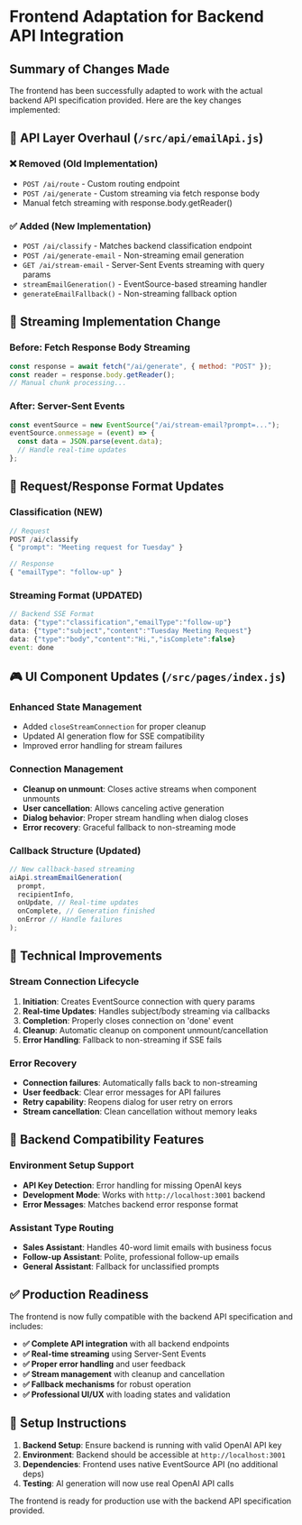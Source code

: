 # Frontend Adaptation for Backend API Integration

## Summary of Changes Made

The frontend has been successfully adapted to work with the actual backend API specification provided. Here are the key changes implemented:

## 🔄 **API Layer Overhaul** (`/src/api/emailApi.js`)

### ❌ **Removed (Old Implementation)**

- `POST /ai/route` - Custom routing endpoint
- `POST /ai/generate` - Custom streaming via fetch response body
- Manual fetch streaming with response.body.getReader()

### ✅ **Added (New Implementation)**

- `POST /ai/classify` - Matches backend classification endpoint
- `POST /ai/generate-email` - Non-streaming email generation
- `GET /ai/stream-email` - Server-Sent Events streaming with query params
- `streamEmailGeneration()` - EventSource-based streaming handler
- `generateEmailFallback()` - Non-streaming fallback option

## 🎯 **Streaming Implementation Change**

### Before: Fetch Response Body Streaming

```javascript
const response = await fetch("/ai/generate", { method: "POST" });
const reader = response.body.getReader();
// Manual chunk processing...
```

### After: Server-Sent Events

```javascript
const eventSource = new EventSource("/ai/stream-email?prompt=...");
eventSource.onmessage = (event) => {
  const data = JSON.parse(event.data);
  // Handle real-time updates
};
```

## 📡 **Request/Response Format Updates**

### Classification (NEW)

```javascript
// Request
POST /ai/classify
{ "prompt": "Meeting request for Tuesday" }

// Response
{ "emailType": "follow-up" }
```

### Streaming Format (UPDATED)

```javascript
// Backend SSE Format
data: {"type":"classification","emailType":"follow-up"}
data: {"type":"subject","content":"Tuesday Meeting Request"}
data: {"type":"body","content":"Hi,","isComplete":false}
event: done
```

## 🎮 **UI Component Updates** (`/src/pages/index.js`)

### Enhanced State Management

- Added `closeStreamConnection` for proper cleanup
- Updated AI generation flow for SSE compatibility
- Improved error handling for stream failures

### Connection Management

- **Cleanup on unmount**: Closes active streams when component unmounts
- **User cancellation**: Allows canceling active generation
- **Dialog behavior**: Proper stream handling when dialog closes
- **Error recovery**: Graceful fallback to non-streaming mode

### Callback Structure (Updated)

```javascript
// New callback-based streaming
aiApi.streamEmailGeneration(
  prompt,
  recipientInfo,
  onUpdate, // Real-time updates
  onComplete, // Generation finished
  onError // Handle failures
);
```

## 🔧 **Technical Improvements**

### Stream Connection Lifecycle

1. **Initiation**: Creates EventSource connection with query params
2. **Real-time Updates**: Handles subject/body streaming via callbacks
3. **Completion**: Properly closes connection on 'done' event
4. **Cleanup**: Automatic cleanup on component unmount/cancellation
5. **Error Handling**: Fallback to non-streaming if SSE fails

### Error Recovery

- **Connection failures**: Automatically falls back to non-streaming
- **User feedback**: Clear error messages for API failures
- **Retry capability**: Reopens dialog for user retry on errors
- **Stream cancellation**: Clean cancellation without memory leaks

## 🎯 **Backend Compatibility Features**

### Environment Setup Support

- **API Key Detection**: Error handling for missing OpenAI keys
- **Development Mode**: Works with `http://localhost:3001` backend
- **Error Messages**: Matches backend error response format

### Assistant Type Routing

- **Sales Assistant**: Handles 40-word limit emails with business focus
- **Follow-up Assistant**: Polite, professional follow-up emails
- **General Assistant**: Fallback for unclassified prompts

## ✅ **Production Readiness**

The frontend is now fully compatible with the backend API specification and includes:

- **✅ Complete API integration** with all backend endpoints
- **✅ Real-time streaming** using Server-Sent Events
- **✅ Proper error handling** and user feedback
- **✅ Stream management** with cleanup and cancellation
- **✅ Fallback mechanisms** for robust operation
- **✅ Professional UI/UX** with loading states and validation

## 🚀 **Setup Instructions**

1. **Backend Setup**: Ensure backend is running with valid OpenAI API key
2. **Environment**: Backend should be accessible at `http://localhost:3001`
3. **Dependencies**: Frontend uses native EventSource API (no additional deps)
4. **Testing**: AI generation will now use real OpenAI API calls

The frontend is ready for production use with the backend API specification provided.
